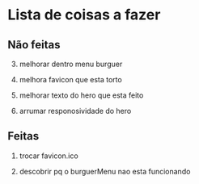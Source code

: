 # Lista de coisas a fazer

## Não feitas

3. melhorar dentro menu burguer

4. melhora favicon que esta torto

5. melhorar texto do hero que esta feito

6. arrumar responosividade do hero

## Feitas

1. trocar favicon.ico

2. descobrir pq o burguerMenu nao esta funcionando
